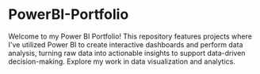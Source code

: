 # PowerBI-Portfolio
Welcome to my Power BI Portfolio! This repository features projects where I've utilized Power BI to create interactive dashboards and perform data analysis, turning raw data into actionable insights to support data-driven decision-making. Explore my work in data visualization and analytics.
